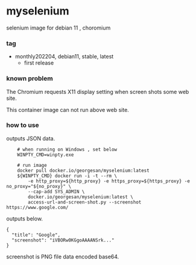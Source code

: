 # myselenium

selenium image for debian 11 , choromium


### tag

* monthly202204, debian11, stable, latest
    * first release

### known problem

The Chromium requests X11 display setting when screen shots some web site.

This container image can not run above web site.


### how to use

outputs JSON data.

```
    # when running on Windows , set below
    WINPTY_CMD=winpty.exe

    # run image
    docker pull docker.io/georgesan/myselenium:latest
    ${WINPTY_CMD} docker run -i -t --rm \
        -e http_proxy=${http_proxy} -e https_proxy=${https_proxy} -e no_proxy="${no_proxy}" \
        --cap-add SYS_ADMIN \
        docker.io/georgesan/myselenium:latest \
        access-url-and-screen-shot.py --screenshot https://www.google.com/
```

outputs below.

```
{
  "title": "Google",
  "screenshot": "iVBORw0KGgoAAAANSrk..."
}
```

screenshot is PNG file data encoded base64.


